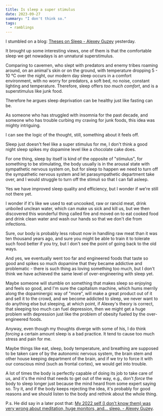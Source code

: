 ```yaml
---
title: Is sleep a super stimulus
date: 2023-09-27
summary: "I don't think so."
tags:
  - ramblings
---
```


I stumbled on a blog: [Theses on Sleep - Alexey Guzey](https://guzey.com/theses-on-sleep/) yesterday.

It brought up some interesting views, one of them is that the comfortable sleep we get nowadays is an unnatural superstimulus.

Comparing to cavemen, who slept with predators and enemy tribes roaming around, on an animal's skin or on the ground, with temperature dropping 5 - 10 ℃ over the night, our modern day sleep occurs in a comfort environment, with no worry for predators, a soft bed, no noise, constant lighting and temperature. Therefore, sleep offers *too much comfort*, and is a superstimulus like junk food.

Therefore he argues sleep deprivation can be healthy just like fasting can be.

As someone who has struggled with insomnia for the past decade, and someone who has trouble curbing my craving for junk foods, this idea was mighty intriguing.

I can see the logic of the thought, still, something about it feels off.

Sleep just doesn't feel like a super stimulus for me, I don't think a good night sleep spikes my dopamine level like a chocolate cake does.

For one thing, sleep by itself is kind of the opposite of "stimulus", for something to be stimulating, the body usually is in the arousal state with sympathetic nervous system on, but for sleep to happen we need to turn off the sympathetic nervous system and let parasympathetic department take over, and I would struggle to turn off the stimuli so that I can fall asleep.

Yes we have improved sleep quality and efficiency, but I wonder if we're still not there yet.

I wonder if it's like we used to eat uncooked, raw or rancid meat, drink unboiled unclean water, which can make us sick and kill us, but we then discovered this wonderful thing called fire and moved on to eat cooked food and drink clean water and wash our hands so that we don't die from infections.

Sure, our body is probably less robust now in handling raw meat than it was ten thousand years ago, and sure you might be able to train it to tolerate such food better if you try, but I don't see the point of going back to the old ways.

And yes, we eventually went too far and engineered foods that taste so good and spikes so much dopamine that they became addictive and problematic - there is such thing as loving something too much, but I don't think we have achieved the same level of over-engineering with sleep yet. 

Maybe someone will stumble on something that makes sleep so enjoying and feels so good, and I'm sure the capitalism machine, which hums merrily along the dopaminergic way of "more", will make a great product out of it and sell it to the crowd, and we become addicted to sleep, we never want to do anything else but sleeping, at which point, if Alexey's theory is correct, that sleeping too much can fuel depression, then we might get a huge problem with depression just like the problem of obesity fueled by the over-engineered foods.

Anyway, even though my thoughts diverge with some of his, I do think *forcing* a certain amount sleep is a bad practice. It tend to cause too much stress and pain for me. 

Maybe things like eat, sleep, body temperature, and breathing are supposed to be taken care of by the autonomic nervous system, the brain stem and other house keeping department of the brain, and if we try to force it with our conscious mind (such as frontal cortex), we would get into trouble. 

A lot of times the body is perfectly capable of doing its job to take care of us, and it's the mind that needs to get out of the way, e.g., don't *force* the body to sleep longer just because the mind heard from some expert saying so. Try it, and if the body keeps rejecting the idea, it's probably for good reasons and we should listen to the body and rethink about the whole thing.

P.s.
He did say in a later post that: [My 2022 self (I don't know them) was very wrong about meditation, huge monitors, and... sleep. - Alexey Guzey](https://guzey.com/2022-lessons/).